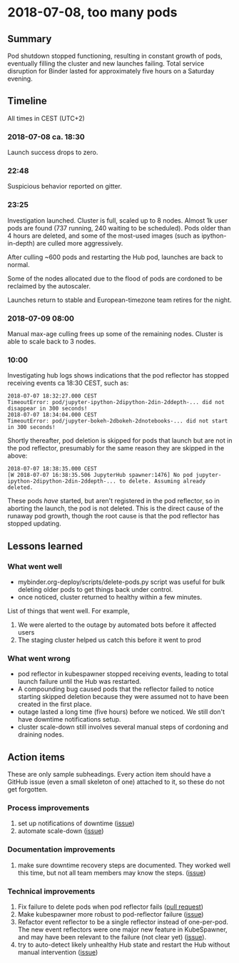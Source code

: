 # 2018-07-08, too many pods

## Summary

Pod shutdown stopped functioning,
resulting in constant growth of pods,
eventually filling the cluster and new launches failing.
Total service disruption for Binder lasted for approximately five hours on a Saturday evening.

## Timeline

All times in CEST (UTC+2)

### 2018-07-08 ca. 18:30

Launch success drops to zero.

### 22:48

Suspicious behavior reported on gitter.

### 23:25

Investigation launched.
Cluster is full, scaled up to 8 nodes.
Almost 1k user pods are found (737 running, 240 waiting to be scheduled).
Pods older than 4 hours are deleted,
and some of the most-used images (such as ipython-in-depth)
are culled more aggressively.

After culling ~600 pods and restarting the Hub pod, launches are back to normal.

Some of the nodes allocated due to the flood of pods are cordoned to be reclaimed by the autoscaler.

Launches return to stable and European-timezone team retires for the night.

### 2018-07-09 08:00

Manual max-age culling frees up some of the remaining nodes.
Cluster is able to scale back to 3 nodes.

### 10:00

Investigating hub logs shows indications that the pod reflector has stopped receiving events ca 18:30 CEST, such as:

```
2018-07-07 18:32:27.000 CEST
TimeoutError: pod/jupyter-ipython-2dipython-2din-2ddepth-... did not disappear in 300 seconds!
2018-07-07 18:34:04.000 CEST
TimeoutError: pod/jupyter-bokeh-2dbokeh-2dnotebooks-... did not start in 300 seconds!
```

Shortly thereafter, pod deletion is skipped for pods that launch but are not in the pod reflector, presumably for the same reason they are skipped in the above:

```
2018-07-07 18:38:35.000 CEST
[W 2018-07-07 16:38:35.506 JupyterHub spawner:1476] No pod jupyter-ipython-2dipython-2din-2ddepth-... to delete. Assuming already deleted.
```

These pods _have_ started, but aren't registered in the pod reflector,
so in aborting the launch, the pod is not deleted.
This is the direct cause of the runaway pod growth,
though the root cause is that the pod reflector has stopped updating.

## Lessons learned

### What went well

- mybinder.org-deploy/scripts/delete-pods.py script was useful for bulk deleting older pods to get things back under control.
- once noticed, cluster returned to healthy within a few minutes.

List of things that went well. For example,

1. We were alerted to the outage by automated bots before it affected users
2. The staging cluster helped us catch this before it went to prod

### What went wrong

- pod reflector in kubespawner stopped receiving events,
  leading to total launch failure until the Hub was restarted.
- A compounding bug caused pods that the reflector failed to notice starting
  skipped deletion because they were assumed not to have been created in the first place.
- outage lasted a long time (five hours) before we noticed. We still don't have downtime notifications setup.
- cluster scale-down still involves several manual steps of cordoning and draining nodes.

## Action items

These are only sample subheadings. Every action item should have a GitHub issue
(even a small skeleton of one) attached to it, so these do not get forgotten.

### Process improvements

1. set up notifications of downtime ([issue](https://github.com/jupyterhub/mybinder.org-deploy/issues/611))
2. automate scale-down ([issue](https://github.com/jupyterhub/mybinder.org-deploy/issues/646))

### Documentation improvements

1. make sure downtime recovery steps are documented.
   They worked well this time,
   but not all team members may know the steps.
   ([issue](https://github.com/jupyterhub/mybinder.org-deploy/issues/655))

### Technical improvements

1. Fix failure to delete pods when pod reflector fails
   ([pull request](https://github.com/jupyterhub/kubespawner/pull/208))
2. Make kubespawner more robust to pod-reflector failure
   ([issue](https://github.com/jupyterhub/kubespawner/issues/209))
3. Refactor event reflector to be a single reflector instead of one-per-pod.
   The new event reflectors were one major new feature in KubeSpawner,
   and may have been relevant to the failure (not clear yet)
   ([issue](https://github.com/jupyterhub/kubespawner/issues/210)).
4. try to auto-detect likely unhealthy Hub state and restart the Hub without manual intervention ([issue](https://github.com/jupyterhub/jupyterhub/issues/2028))
